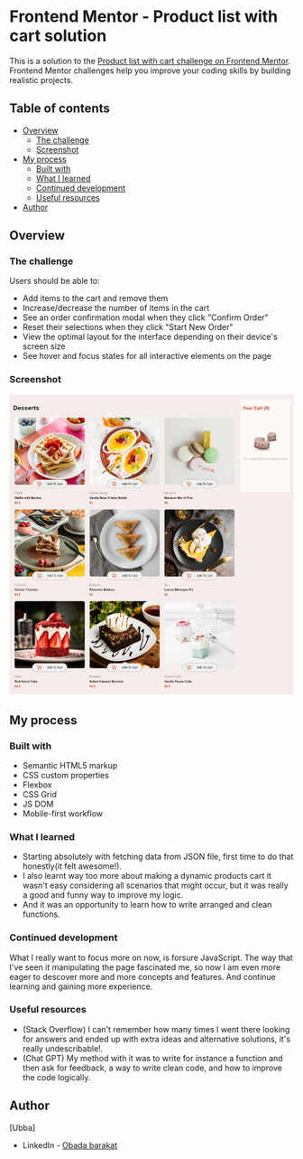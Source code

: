# Frontend Mentor - Product list with cart solution

This is a solution to the [Product list with cart challenge on Frontend Mentor](https://www.frontendmentor.io/challenges/product-list-with-cart-5MmqLVAp_d). Frontend Mentor challenges help you improve your coding skills by building realistic projects.

## Table of contents

- [Overview](#overview)
  - [The challenge](#the-challenge)
  - [Screenshot](#screenshot)
- [My process](#my-process)
  - [Built with](#built-with)
  - [What I learned](#what-i-learned)
  - [Continued development](#continued-development)
  - [Useful resources](#useful-resources)
- [Author](#author)

## Overview

### The challenge

Users should be able to:

- Add items to the cart and remove them
- Increase/decrease the number of items in the cart
- See an order confirmation modal when they click "Confirm Order"
- Reset their selections when they click "Start New Order"
- View the optimal layout for the interface depending on their device's screen size
- See hover and focus states for all interactive elements on the page

### Screenshot

![](./Frontend%20Mentor%20-%20Product%20list%20with%20cart.png)

## My process

### Built with

- Semantic HTML5 markup
- CSS custom properties
- Flexbox
- CSS Grid
- JS DOM
- Mobile-first workflow

### What I learned

- Starting absolutely with fetching data from JSON file, first time to do that honestly(it felt awesome!).
- I also learnt way too more about making a dynamic products cart
  it wasn't easy considering all scenarios that might occur, but it was really a good and funny way to improve my logic.
- And it was an opportunity to learn how to write arranged and clean functions.

### Continued development

What I really want to focus more on now, is forsure JavaScript.
The way that I've seen it manipulating the page fascinated me,
so now I am even more eager to descover more and more concepts and features.
And continue learning and gaining more experience.

### Useful resources

- (Stack Overflow) I can't remember how many times I went there looking for answers and ended up with extra ideas and alternative solutions, it's really undescribable!.
- (Chat GPT) My method with it was to write for instance a function and then ask for feedback, a way to write clean code, and how to improve the code logically.

## Author

[Ubba]

- LinkedIn - [Obada barakat](www.linkedin.com/in/obada-barakat-47b307259)
